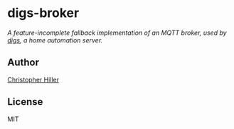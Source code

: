 # digs-broker

*A feature-incomplete fallback implementation of an MQTT broker, used by [digs](https://github.com/digsjs/digs), a home automation server.*

## Author

[Christopher Hiller](http://boneskull.com)

## License

MIT
